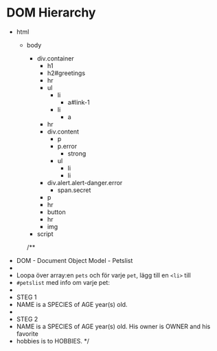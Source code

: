 # DOM Hierarchy

- html
  - body
    - div.container
      - h1
      - h2#greetings
      - hr
      - ul
        - li
          - a#link-1
        - li
          - a
      - hr
      - div.content
        - p
        - p.error
          - strong
        - ul
          - li
          - li
      - div.alert.alert-danger.error
        - span.secret
      - p
      - hr
      - button
      - hr
      - img
    - script

    /**
 * DOM - Document Object Model - Petslist
 *
 * Loopa över array:en `pets` och för varje `pet`, lägg till en `<li>` till
 * `#petslist` med info om varje pet:
 *
 * STEG 1
 * NAME is a SPECIES of AGE year(s) old.
 *
 * STEG 2
 * NAME is a SPECIES of AGE year(s) old. His owner is OWNER and his favorite
 * hobbies is to HOBBIES.
 */